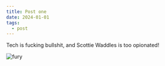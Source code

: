 ```yaml
---
title: Post one
date: 2024-01-01
tags:
  - post
---
```

Tech is fucking bullshit, and Scottie Waddles is too opionated!

![fury](https://external-content.duckduckgo.com/iu/?u=https%3A%2F%2Fmedia.giphy.com%2Fmedia%2F3wcYIJEWPVCA8%2Fgiphy.gif&f=1&nofb=1&ipt=466d95cfe26266e6226346af7f0346777d6606a5b5463cdbe7f2c88bec6b7023&ipo=images)